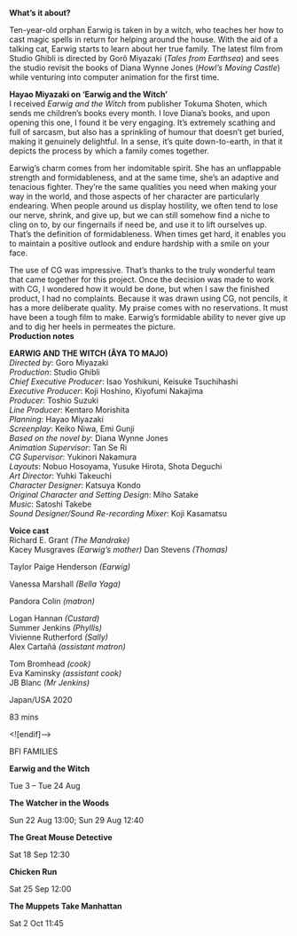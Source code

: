 
**What’s it about?**<br>

Ten-year-old orphan Earwig is taken in by a witch, who teaches her how to cast magic spells in return for helping around the house. With the aid of a talking cat, Earwig starts to learn about her true family. The latest film from Studio Ghibli is directed by Gorô Miyazaki (_Tales from Earthsea_) and sees the studio revisit the books of Diana Wynne Jones (_Howl’s Moving Castle_) while venturing into computer animation for the first time.<br>

**Hayao Miyazaki on ‘Earwig and the Witch’**<br>
I received _Earwig and the Witch_ from publisher Tokuma Shoten, which sends me children’s books every month. I love Diana’s books, and upon opening this one, I found it be very engaging. It’s extremely scathing and full of sarcasm, but also has a sprinkling of humour that doesn’t get buried, making it genuinely delightful. In a sense, it’s quite down-to-earth, in that it depicts the process by which a family comes together.

Earwig’s charm comes from her indomitable spirit. She has an unflappable strength and formidableness, and at the same time, she’s an adaptive and tenacious fighter. They’re the same qualities you need when making your way in the world, and those aspects of her character are particularly endearing. When people around us display hostility, we often tend to lose our nerve, shrink, and give up, but we can still somehow find a niche to cling on to, by our fingernails if need be, and use it to lift ourselves up. That’s the definition of formidableness. When times get hard, it enables you to maintain a positive outlook and endure hardship with a smile on your face.

The use of CG was impressive. That’s thanks to the truly wonderful team that came together for this project. Once the decision was made to work with CG, I wondered how it would be done, but when I saw the finished product, I had no complaints. Because it was drawn using CG, not pencils, it has a more deliberate quality. My praise comes with no reservations. It must have been a tough film to make. Earwig’s formidable ability to never give up and to dig her heels in permeates the picture.<br>
**Production notes**<br>

**EARWIG AND THE WITCH (ÂYA TO MAJO)**  
_Directed by_: Goro Miyazaki  
_Production_: Studio Ghibli  
_Chief Executive Producer_: Isao Yoshikuni,
Keisuke Tsuchihashi  
_Executive Producer_: Koji Hoshino, Kiyofumi Nakajima  
_Producer_: Toshio Suzuki  
_Line Producer_: Kentaro Morishita  
_Planning_: Hayao Miyazaki  
_Screenplay_: Keiko Niwa, Emi Gunji  
_Based on the novel by_: Diana Wynne Jones  
_Animation Supervisor_: Tan Se Ri  
_CG Supervisor_: Yukinori Nakamura  
_Layouts_: Nobuo Hosoyama, Yusuke Hirota, Shota Deguchi  
_Art Director_: Yuhki Takeuchi  
_Character Designer_: Katsuya Kondo  
_Original Character and Setting Design_: Miho Satake  
_Music_: Satoshi Takebe  
_Sound Designer/Sound Re-recording Mixer_: Koji Kasamatsu<br>

**Voice cast**<br>
Richard E. Grant _(The Mandrake)_<br>
Kacey Musgraves _(Earwig’s mother)_
Dan Stevens _(Thomas)_

Taylor Paige Henderson _(Earwig)_

Vanessa Marshall _(Bella Yaga)_

Pandora Colin _(matron)_

Logan Hannan _(Custard)_  
Summer Jenkins _(Phyllis)_  
Vivienne Rutherford _(Sally)_  
Alex Cartañá _(assistant matron)_

Tom Bromhead _(cook)_  
Eva Kaminsky _(assistant cook)_  
JB Blanc _(Mr Jenkins)_

Japan/USA 2020

83 mins

<![endif]-->

BFI FAMILIES

**Earwig and the Witch**

Tue 3 – Tue 24 Aug

**The Watcher in the Woods**

Sun 22 Aug 13:00; Sun 29 Aug 12:40

**The Great Mouse Detective**

Sat 18 Sep 12:30

**Chicken Run**

Sat 25 Sep 12:00

**The Muppets Take Manhattan**

Sat 2 Oct 11:45
<!--stackedit_data:
eyJoaXN0b3J5IjpbNzE3MTU5NDgzXX0=
-->